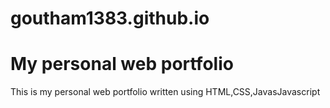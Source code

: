 # goutham1383.github.io
# My personal web portfolio 
This is my personal web portfolio written using HTML,CSS,JavasJavascript 
